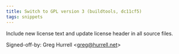 ```yaml
---
title: Switch to GPL version 3 (buildtools, dc11cf5)
tags: snippets
---
```


Include new license text and update license header in all source files.

Signed-off-by: Greg Hurrell &lt;greg@hurrell.net&gt;
